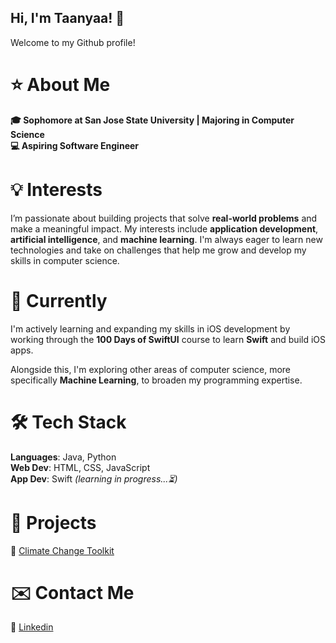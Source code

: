 ## Hi, I'm Taanyaa! 👋

Welcome to my Github profile!

# ⭐️ About Me
**🎓 Sophomore at San Jose State University | Majoring in Computer Science**    
**💻 Aspiring Software Engineer**  

# 💡 Interests
I’m passionate about building projects that solve **real-world problems** and make a meaningful impact. My interests include **application development**, **artificial intelligence**, and **machine learning**. I'm always eager to learn new technologies and take on challenges that help me grow and develop my skills in computer science. 

# 🌱 Currently
I'm actively learning and expanding my skills in iOS development by working through the **100 Days of SwiftUI** course to learn **Swift** and build iOS apps.

Alongside this, I'm exploring other areas of computer science, more specifically **Machine Learning**, to broaden my programming expertise.

# 🛠️ Tech Stack
**Languages**: Java, Python   
**Web Dev**: HTML, CSS, JavaScript  
**App Dev**: Swift _(learning in progress...⏳)_

# 📁 Projects
🔗 [Climate Change Toolkit](https://github.com/taanyaaharidassprasad06/climate_toolkit)

# ✉️ Contact Me
🔗 [Linkedin](https://www.linkedin.com/in/taanyaa-hp)



<!--
**taanyaaharidassprasad06/taanyaaharidassprasad06** is a ✨ _special_ ✨ repository because its `README.md` (this file) appears on your GitHub profile.

Here are some ideas to get you started:

- 🔭 I’m currently working on ...
- 🌱 I’m currently learning ...
- 👯 I’m looking to collaborate on ...
- 🤔 I’m looking for help with ...
- 💬 Ask me about ...
- 📫 How to reach me: ...
- 😄 Pronouns: ...
- ⚡ Fun fact: ...
-->
